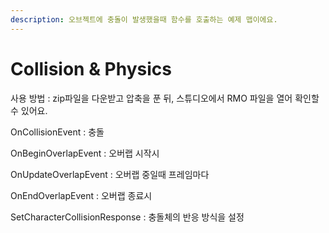 ```yaml
---
description: 오브젝트에 충돌이 발생했을때 함수를 호출하는 예제 맵이에요.
---
```


# Collision & Physics

사용 방법 : zip파일을 다운받고 압축을 푼 뒤, 스튜디오에서 RMO 파일을 열어 확인할 수 있어요.



OnCollisionEvent : 충돌

OnBeginOverlapEvent : 오버랩 시작시 

OnUpdateOverlapEvent : 오버랩 중일때 프레임마다

OnEndOverlapEvent : 오버랩 종료시 

SetCharacterCollisionResponse : 충돌체의 반응 방식을 설정 

